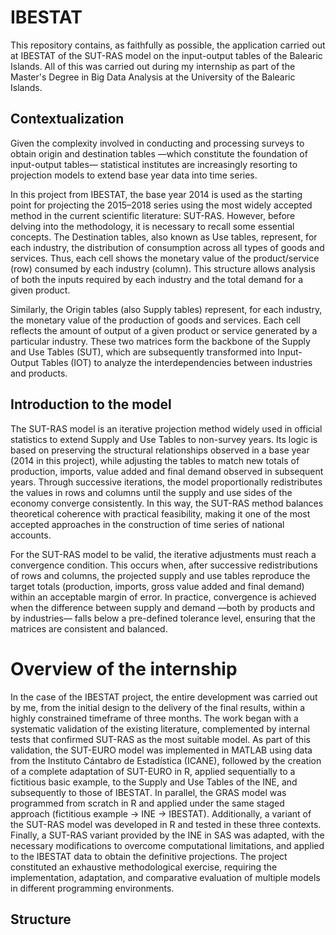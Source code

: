 # IBESTAT
This repository contains, as faithfully as possible, the application carried out at IBESTAT of the SUT-RAS model on the input-output tables of the Balearic Islands. All of this was carried out during my internship as part of the Master's Degree in Big Data Analysis at the University of the Balearic Islands.

## Contextualization
Given the complexity involved in conducting and processing surveys to obtain origin and destination tables —which constitute the foundation of input-output tables— statistical institutes are increasingly resorting to projection models to extend base year data into time series.

In this project from IBESTAT, the base year 2014 is used as the starting point for projecting the 2015–2018 series using the most widely accepted method in the current scientific literature: SUT-RAS. However, before delving into the methodology, it is necessary to recall some essential concepts. The Destination tables, also known as Use tables, represent, for each industry, the distribution of consumption across all types of goods and services. Thus, each cell shows the monetary value of the product/service (row) consumed by each industry (column). This structure allows analysis of both the inputs required by each industry and the total demand for a given product.

Similarly, the Origin tables (also Supply tables) represent, for each industry, the monetary value of the production of goods and services. Each cell reflects the amount of output of a given product or service generated by a particular industry. These two matrices form the backbone of the Supply and Use Tables (SUT), which are subsequently transformed into Input-Output Tables (IOT) to analyze the interdependencies between industries and products.

## Introduction to the model
The SUT-RAS model is an iterative projection method widely used in official statistics to extend Supply and Use Tables to non-survey years. Its logic is based on preserving the structural relationships observed in a base year (2014 in this project), while adjusting the tables to match new totals of production, imports, value added and final demand observed in subsequent years. Through successive iterations, the model proportionally redistributes the values in rows and columns until the supply and use sides of the economy converge consistently. In this way, the SUT-RAS method balances theoretical coherence with practical feasibility, making it one of the most accepted approaches in the construction of time series of national accounts.

For the SUT-RAS model to be valid, the iterative adjustments must reach a convergence condition. This occurs when, after successive redistributions of rows and columns, the projected supply and use tables reproduce the target totals (production, imports, gross value added and final demand) within an acceptable margin of error. In practice, convergence is achieved when the difference between supply and demand —both by products and by industries— falls below a pre-defined tolerance level, ensuring that the matrices are consistent and balanced.

# Overview of the internship
In the case of the IBESTAT project, the entire development was carried out by me, from the initial design to the delivery of the final results, within a highly constrained timeframe of three months. The work began with a systematic validation of the existing literature, complemented by internal tests that confirmed SUT-RAS as the most suitable model. As part of this validation, the SUT-EURO model was implemented in MATLAB using data from the Instituto Cántabro de Estadística (ICANE), followed by the creation of a complete adaptation of SUT-EURO in R, applied sequentially to a fictitious basic example, to the Supply and Use Tables of the INE, and subsequently to those of IBESTAT. In parallel, the GRAS model was programmed from scratch in R and applied under the same staged approach (fictitious example → INE → IBESTAT). Additionally, a variant of the SUT-RAS model was developed in R and tested in these three contexts. Finally, a SUT-RAS variant provided by the INE in SAS was adapted, with the necessary modifications to overcome computational limitations, and applied to the IBESTAT data to obtain the definitive projections. The project constituted an exhaustive methodological exercise, requiring the implementation, adaptation, and comparative evaluation of multiple models in different programming environments.

## Structure
